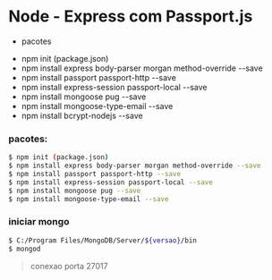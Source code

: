 # Node - Express com Passport.js

* pacotes
- npm init (package.json)
- npm install express body-parser morgan method-override --save
- npm install passport passport-http --save
- npm install express-session passport-local --save
- npm install mongoose pug --save
- npm install mongoose-type-email --save
- npm install bcrypt-nodejs --save

### pacotes:

```sh
$ npm init (package.json)
$ npm install express body-parser morgan method-override --save
$ npm install passport passport-http --save
$ npm install express-session passport-local --save
$ npm install mongoose pug --save
$ npm install mongoose-type-email --save
```

### iniciar mongo

```sh
$ C:/Program Files/MongoDB/Server/${versao}/bin
$ mongod
```
> conexao porta 27017
